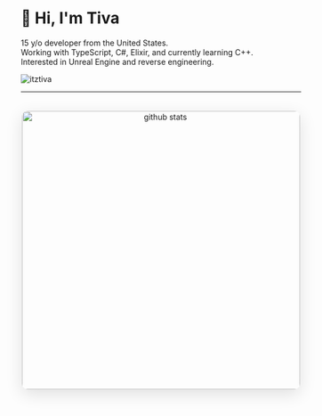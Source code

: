 # 👋 Hi, I'm Tiva

15 y/o developer from the United States.  
Working with TypeScript, C#, Elixir, and currently learning C++.  
Interested in Unreal Engine and reverse engineering.

<p align="left">
    <img src="https://komarev.com/ghpvc/?username=itztiva&label=Profile%20views&color=0e75b6&style=flat" alt="itztiva" />
</p>

---

<div align="center">
    <img 
        src="https://github-readme-stats.vercel.app/api?username=itztiva&show_icons=true&theme=dark&hide_border=true&bg_color=0D1117&icon_color=58A6FF&rank_icon=github&title_color=58A6FF" 
        width="500px" 
        alt="github stats"
        style="border-radius: 10px; margin: 20px 0; box-shadow: 0 8px 30px rgba(0, 0, 0, 0.12);"
    >
</div>
